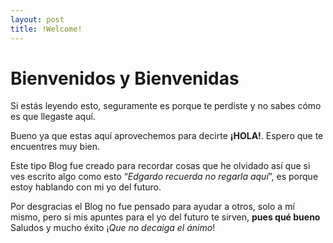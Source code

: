 ```yaml
---
layout: post
title: !Welcome!
---
```


# Bienvenidos y Bienvenidas

Si estás leyendo esto, seguramente es porque te perdiste y no sabes cómo es que llegaste aquí.

Bueno ya que estas aquí aprovechemos para decirte **¡HOLA!**. Espero que te encuentres muy bien.

Este tipo Blog fue creado para recordar cosas que he olvidado así que si ves escrito algo como esto “*Edgardo recuerda no regarla aquí*”, es porque estoy hablando con mi yo del futuro.

Por desgracias el Blog no fue pensado para ayudar a otros, solo a mí mismo, pero si mis apuntes para el yo del futuro te sirven, **pues qué bueno**
Saludos y mucho éxito ¡*Que no decaiga el ánimo*!
